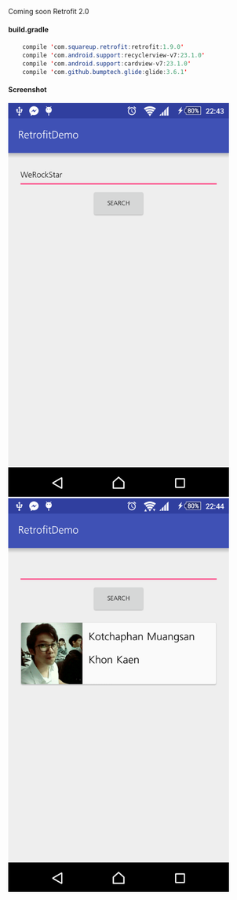 Coming soon Retrofit 2.0
#### build.gradle
```java
    compile 'com.squareup.retrofit:retrofit:1.9.0'
    compile 'com.android.support:recyclerview-v7:23.1.0'
    compile 'com.android.support:cardview-v7:23.1.0'
    compile 'com.github.bumptech.glide:glide:3.6.1'
```

#### Screenshot
<img src="https://github.com/WeRockStar/Retrofit-Demo/blob/master/before.png" width="450">
<img src="https://github.com/WeRockStar/Retrofit-Demo/blob/master/after.png" width="450">
